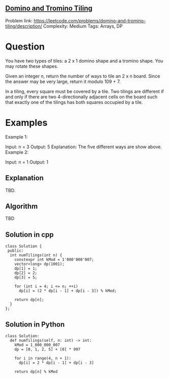## [Domino and Tromino Tiling](https://leetcode.com/problems/domino-and-tromino-tiling/description/)

Problem link: https://leetcode.com/problems/domino-and-tromino-tiling/description/
Complexity: Medium 
Tags: Arrays, DP


# Question

You have two types of tiles: a 2 x 1 domino shape and a tromino shape. You may rotate these shapes.


Given an integer n, return the number of ways to tile an 2 x n board. Since the answer may be very large, return it modulo 109 + 7.

In a tiling, every square must be covered by a tile. Two tilings are different if and only if there are two 4-directionally adjacent cells on the board such that exactly one of the tilings has both squares occupied by a tile.

# Examples

Example 1:


Input: n = 3
Output: 5
Explanation: The five different ways are show above.
Example 2:

Input: n = 1
Output: 1

## Explanation

TBD.

## Algorithm

TBD

## Solution in cpp
```
class Solution {
 public:
  int numTilings(int n) {
    constexpr int kMod = 1'000'000'007;
    vector<long> dp(1001);
    dp[1] = 1;
    dp[2] = 2;
    dp[3] = 5;

    for (int i = 4; i <= n; ++i)
      dp[i] = (2 * dp[i - 1] + dp[i - 3]) % kMod;

    return dp[n];
  }
};
```

## Solution in Python
```
class Solution:
  def numTilings(self, n: int) -> int:
    kMod = 1_000_000_007
    dp = [0, 1, 2, 5] + [0] * 997

    for i in range(4, n + 1):
      dp[i] = 2 * dp[i - 1] + dp[i - 3]

    return dp[n] % kMod
```	
